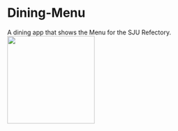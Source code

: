 # Dining-Menu
A dining app that shows the Menu for the SJU Refectory.
<img src="https://user-images.githubusercontent.com/61028069/195636882-e577a148-8365-4620-8c39-aa0724539b1d.png" width= "200" height = "200">
